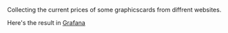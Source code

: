 Collecting the current prices of some graphicscards from diffrent websites.

Here's the result in [Grafana](http://marsserver.dynamic-dns.info:3000/d/WxvCCdLnz/mindfactory?orgId=1)

